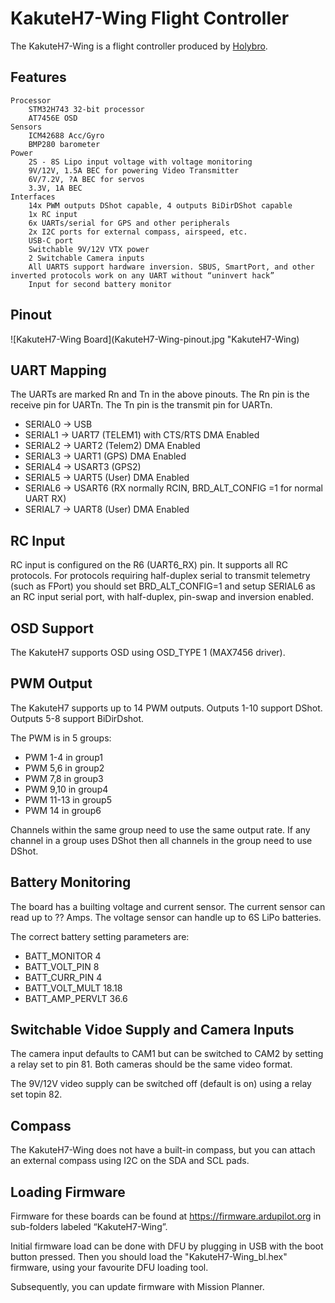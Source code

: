 # KakuteH7-Wing Flight Controller

The KakuteH7-Wing is a flight controller produced by [Holybro](http://www.holybro.com/).

## Features
    Processor
        STM32H743 32-bit processor
        AT7456E OSD
    Sensors
        ICM42688 Acc/Gyro
        BMP280 barometer
    Power
        2S - 8S Lipo input voltage with voltage monitoring
        9V/12V, 1.5A BEC for powering Video Transmitter
        6V/7.2V, ?A BEC for servos
        3.3V, 1A BEC
    Interfaces
        14x PWM outputs DShot capable, 4 outputs BiDirDShot capable
        1x RC input
        6x UARTs/serial for GPS and other peripherals
        2x I2C ports for external compass, airspeed, etc.
        USB-C port
        Switchable 9V/12V VTX power
        2 Switchable Camera inputs
        All UARTS support hardware inversion. SBUS, SmartPort, and other inverted protocols work on any UART without “uninvert hack”
        Input for second battery monitor

## Pinout

![KakuteH7-Wing Board](KakuteH7-Wing-pinout.jpg "KakuteH7-Wing)

## UART Mapping

The UARTs are marked Rn and Tn in the above pinouts. The Rn pin is the
receive pin for UARTn. The Tn pin is the transmit pin for UARTn.

 - SERIAL0 -> USB
 - SERIAL1 -> UART7 (TELEM1) with CTS/RTS DMA Enabled
 - SERIAL2 -> UART2 (Telem2) DMA Enabled
 - SERIAL3 -> UART1 (GPS) DMA Enabled
 - SERIAL4 -> USART3 (GPS2)
 - SERIAL5 -> UART5 (User) DMA Enabled
 - SERIAL6 -> USART6 (RX normally RCIN, BRD_ALT_CONFIG =1 for normal UART RX)
 - SERIAL7 -> UART8 (User) DMA Enabled

## RC Input

RC input is configured on the R6 (UART6_RX) pin. It supports all RC
protocols. For protocols requiring half-duplex serial to transmit
telemetry (such as FPort) you should set BRD_ALT_CONFIG=1 and setup
SERIAL6 as an RC input serial port, with half-duplex, pin-swap
and inversion enabled.
   
## OSD Support

The KakuteH7 supports OSD using OSD_TYPE 1 (MAX7456 driver).

## PWM Output

The KakuteH7 supports up to 14 PWM outputs. Outputs 1-10 support DShot. Outputs 5-8 support BiDirDshot.

The PWM is in 5 groups:

 - PWM 1-4 in group1
 - PWM 5,6 in group2
 - PWM 7,8 in group3
 - PWM 9,10 in group4
 - PWM 11-13 in group5
 - PWM 14 in group6

Channels within the same group need to use the same output rate. If
any channel in a group uses DShot then all channels in the group need
to use DShot.

## Battery Monitoring

The board has a builting voltage and current sensor. The current
sensor can read up to ?? Amps. The voltage sensor can handle up to 6S
LiPo batteries.

The correct battery setting parameters are:

 - BATT_MONITOR 4
 - BATT_VOLT_PIN 8
 - BATT_CURR_PIN 4
 - BATT_VOLT_MULT 18.18
 - BATT_AMP_PERVLT 36.6
 
## Switchable Vidoe Supply and Camera Inputs

The camera input defaults to CAM1 but can be switched to CAM2 by setting a relay set to pin 81. Both cameras should be the same video format.

The 9V/12V video supply can be switched off (default is on) using a relay set topin 82.

## Compass

The KakuteH7-Wing does not have a built-in compass, but you can attach an external compass using I2C on the SDA and SCL pads.

## Loading Firmware
Firmware for these boards can be found at https://firmware.ardupilot.org in sub-folders labeled “KakuteH7-Wing”.

Initial firmware load can be done with DFU by plugging in USB with the
boot button pressed. Then you should load the "KakuteH7-Wing_bl.hex"
firmware, using your favourite DFU loading tool.

Subsequently, you can update firmware with Mission Planner.


